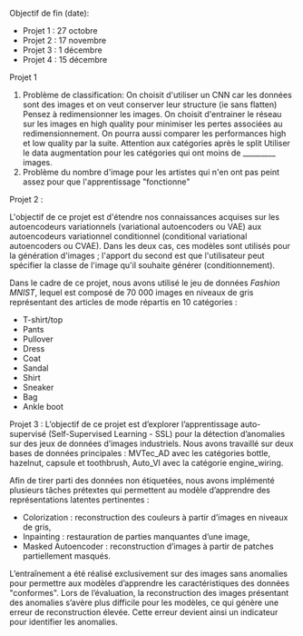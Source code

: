 Objectif de fin (date):
- Projet 1 : 27 octobre
- Projet 2 : 17 novembre
- Projet 3 : 1 décembre
- Projet 4 : 15 décembre


Projet 1

1) Problème de classification: On choisit d'utiliser un CNN car les données sont des images et on veut conserver leur structure (ie sans flatten)
   Pensez à redimensionner les images. On choisit d'entrainer le réseau sur les images en high quality pour minimiser les pertes associées au redimensionnement. On pourra aussi comparer les performances high et low quality par la suite.
   Attention aux catégories après le split
   Utiliser le data augmentation pour les catégories qui ont moins de _________ images.
3) Problème du nombre d'image pour les artistes qui n'en ont pas peint assez pour que l'apprentissage "fonctionne"

Projet 2 : 

L'objectif de ce projet est d'étendre nos connaissances acquises sur les autoencodeurs variationnels (variational autoencoders ou VAE) aux autoencodeurs variationnel conditionnel (conditional variational autoencoders ou CVAE). Dans les deux cas, ces modèles sont utilisés pour la génération d'images ; l'apport du second est que l'utilisateur peut spécifier la classe de l'image qu'il souhaite générer (conditionnement). 

Dans le cadre de ce projet, nous avons utilisé le jeu de données *Fashion MNIST*, lequel est composé de 70 000 images en niveaux de gris représentant des articles de mode répartis en 10 catégories : 
- T-shirt/top
- Pants
- Pullover
- Dress
- Coat
- Sandal
- Shirt
- Sneaker
- Bag
- Ankle boot


Projet 3 : 
L’objectif de ce projet est d’explorer l’apprentissage auto-supervisé (Self-Supervised Learning - SSL) pour la détection d’anomalies sur des jeux de données d’images industriels. Nous avons travaillé sur deux bases de données principales : MVTec_AD avec les catégories bottle, hazelnut, capsule et toothbrush, Auto_VI avec la catégorie engine_wiring.

Afin de tirer parti des données non étiquetées, nous avons implémenté plusieurs tâches prétextes qui permettent au modèle d’apprendre des représentations latentes pertinentes :
- Colorization : reconstruction des couleurs à partir d’images en niveaux de gris,
- Inpainting : restauration de parties manquantes d’une image,
- Masked Autoencoder : reconstruction d’images à partir de patches partiellement masqués.

L’entraînement a été réalisé exclusivement sur des images sans anomalies pour permettre aux modèles d’apprendre les caractéristiques des données "conformes". Lors de l’évaluation, la reconstruction des images présentant des anomalies s’avère plus difficile pour les modèles, ce qui génère une erreur de reconstruction élevée. Cette erreur devient ainsi un indicateur pour identifier les anomalies.


   
